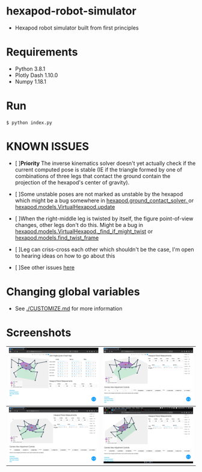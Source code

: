# hexapod-robot-simulator
- Hexapod robot simulator built from first principles

# Requirements
- Python 3.8.1
- Plotly Dash 1.10.0
- Numpy 1.18.1

# Run
```
$ python index.py
```

# KNOWN ISSUES
  - [ ]**Priority** The inverse kinematics solver doesn't yet actually check if the current computed pose is stable (IE if the triangle formed by one of combinations of three legs that contact the ground contain the projection of the hexapod's center of gravity).
  - [ ]Some unstable poses are not marked as unstable by the hexapod which might be a bug somewhere in [hexapod.ground_contact_solver. ](https://github.com/mithi/hexapod-robot-simulator/blob/e19f5de5b1110bc78bd75091eb63f47907ffddc5/hexapod/ground_contact_solver.py#L45) or [hexapod.models.VirtualHexapod.update](https://github.com/mithi/hexapod-robot-simulator/blob/e19f5de5b1110bc78bd75091eb63f47907ffddc5/hexapod/models.py#L141)
  - [ ]When the right-middle leg is twisted by itself, the figure point-of-view changes, other legs don't do this. Might be a bug in [hexapod.models.VirtualHexapod._find_if_might_twist](https://github.com/mithi/hexapod-robot-simulator/blob/e19f5de5b1110bc78bd75091eb63f47907ffddc5/hexapod/models.py#L192) or [hexapod.models.find_twist_frame](https://github.com/mithi/hexapod-robot-simulator/blob/e19f5de5b1110bc78bd75091eb63f47907ffddc5/hexapod/models.py#L231)

  - [ ]Leg can criss-cross each other which shouldn't be the case, I'm open to hearing ideas on how to go about this
  - [ ]See other issues [here](https://github.com/mithi/hexapod-robot-simulator/issues)

# Changing global variables
- See [./CUSTOMIZE.md](./CUSTOMIZE.md) for more information

# Screenshots
| ![](./img/screen_shot-v1-4.png) | ![](./img/screen_shot-v1-2.png) |
| ------------- |:-------------:|
| ![](./img/screen_shot-v1-3.png) | ![](./img/screen_shot-v1-1.png) |
